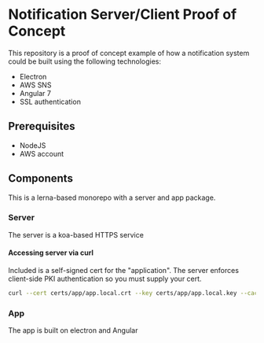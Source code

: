 # Notification Server/Client Proof of Concept

This repository is a proof of concept example of how a notification system could be built using the following technologies:

-   Electron
-   AWS SNS
-   Angular 7
-   SSL authentication

## Prerequisites

-   NodeJS
-   AWS account

## Components

This is a lerna-based monorepo with a server and app package.

### Server

The server is a koa-based HTTPS service

#### Accessing server via curl

Included is a self-signed cert for the "application". The server enforces client-side PKI authentication so you must supply your cert.

```bash
curl --cert certs/app/app.local.crt --key certs/app/app.local.key --cacert certs/ca/myCA.pem https://server.local:3001/
```

### App

The app is built on electron and Angular
